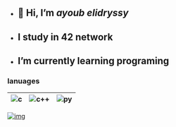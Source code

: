- ## 👋 Hi, I’m *ayoub elidryssy*
- ##  I study in 42 network
- ##  I’m currently learning programing

### lanuages


|![c](https://img.icons8.com/?size=48&id=shQTXiDQiQVR&format=png) |![c++](https://img.icons8.com/?size=48&id=40669&format=png)|![py](https://img.icons8.com/?size=48&id=13441&format=png)   |
|  :-:      | :-:    |   :-: |


[![img](https://leetcard.jacoblin.cool/ayelidryssy?theme=dark&font=Changa)](https://leetcode.com/ayoubedark/)
